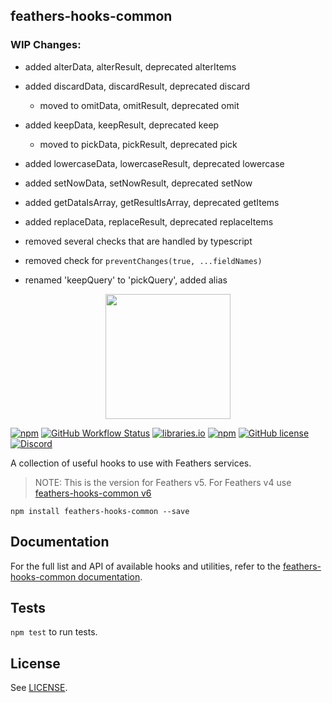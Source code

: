 ## feathers-hooks-common

### WIP Changes:

- added alterData, alterResult, deprecated alterItems
- added discardData, discardResult, deprecated discard
  - moved to omitData, omitResult, deprecated omit
- added keepData, keepResult, deprecated keep
  - moved to pickData, pickResult, deprecated pick
- added lowercaseData, lowercaseResult, deprecated lowercase
- added setNowData, setNowResult, deprecated setNow

- added getDataIsArray, getResultIsArray, deprecated getItems
- added replaceData, replaceResult, deprecated replaceItems

- removed several checks that are handled by typescript
- removed check for `preventChanges(true, ...fieldNames)`

- renamed 'keepQuery' to 'pickQuery', added alias

<p align="center">
  <img src="https://hooks-common.feathersjs.com/feathers-hooks-common-logo.png" width="200">
</p>

[![npm](https://img.shields.io/npm/v/feathers-hooks-common)](https://www.npmjs.com/package/feathers-hooks-common)
[![GitHub Workflow Status](https://img.shields.io/github/workflow/status/feathersjs-ecosystem/feathers-hooks-common/CI/master)](https://github.com/feathersjs-ecosystem/feathers-hooks-common/actions/workflows/nodejs.yml?query=branch%3Amaster)
[![libraries.io](https://img.shields.io/librariesio/release/npm/feathers-hooks-common)](https://libraries.io/npm/feathers-hooks-common)
[![npm](https://img.shields.io/npm/dm/feathers-hooks-common)](https://www.npmjs.com/package/feathers-hooks-common)
[![GitHub license](https://img.shields.io/github/license/feathersjs-ecosystem/feathers-hooks-common)](https://github.com/feathersjs-ecosystem/feathers-hooks-common/blob/master/LICENSE)
[![Discord](https://badgen.net/badge/icon/discord?icon=discord&label)](https://discord.gg/qa8kez8QBx)

A collection of useful hooks to use with Feathers services.

> NOTE: This is the version for Feathers v5. For Feathers v4 use [feathers-hooks-common v6](https://github.com/feathersjs-ecosystem/feathers-hooks-common/tree/crow)

```
npm install feathers-hooks-common --save
```

## Documentation

For the full list and API of available hooks and utilities, refer to the [feathers-hooks-common documentation](https://hooks-common.feathersjs.com/overview.html).

## Tests

`npm test` to run tests.

## License

See [LICENSE](LICENSE).
